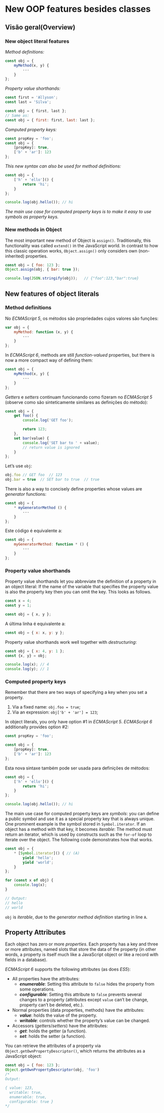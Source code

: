 # New OOP features besides classes

## Visão geral(Overview)

### New object literal features

*Method definitions:*
```js
const obj = {
    myMethod(x, y) {
        ···
    }
};
```

*Property value shorthands:*
```js
const first = 'Allyson';
const last = 'Silva';

const obj = { first, last };
// Same as:
const obj = { first: first, last: last };
```

*Computed property keys:*
```js
const propKey = 'foo';
const obj = {
    [propKey]: true,
    ['b' + 'ar']: 123
};
```

*This new syntax can also be used for method definitions:*
```js
const obj = {
    ['h' + 'ello']() {
        return 'hi';
    }
};

console.log(obj.hello()); // hi
```

*The main use case for computed property keys is to make it easy to use symbols as property keys.*

### New methods in Object

The most important new method of Object is `assign()`. Traditionally, this functionality was called `extend()` in the JavaScript world. In contrast to how this classic operation works, `Object.assign()` only considers own (non-inherited) properties.

```js
const obj = { foo: 123 };
Object.assign(obj, { bar: true });

console.log(JSON.stringify(obj));   // {"foo":123,"bar":true}
```

## New features of object literals

### Method definitions

No *ECMAScript 5*, os métodos são propriedades cujos valores são funções:

```js
var obj = {
    myMethod: function (x, y) {
        ···
    }
};
```

In *ECMAScript 6*, methods are still *function-valued* properties, but there is now a more compact way of defining them:

```js
const obj = {
    myMethod(x, y) {
        ···
    }
};
```

*Getters* e *setters* continuam funcionando como fizeram no *ECMAScript 5* (observe como são sinteticamente similares as definições do método):

```js
const obj = {
    get foo() {
        console.log('GET foo');

        return 123;
    },
    set bar(value) {
        console.log('SET bar to ' + value);
        // return value is ignored
    }
};
```

Let’s use `obj`:

```js
obj.foo // GET foo  // 123
obj.bar = true  // SET bar to true  // true
```

There is also a way to concisely define properties whose values are *generator* functions:

```js
const obj = {
    * myGeneratorMethod () {
        ···
    }
};
```

Este código é equivalente a:

```js
const obj = {
    myGeneratorMethod: function * () {
        ···
    }
};
```

### Property value shorthands

Property value shorthands let you abbreviate the definition of a property in an object literal: If the name of the variable that specifies the property value is also the property key then you can omit the key. This looks as follows.

```js
const x = 4;
const y = 1;

const obj = { x, y };
```

A última linha é equivalente a:

```js
const obj = { x: x, y: y };
```

Property value shorthands work well together with *destructuring*:

```js
const obj = { x: 4, y: 1 };
const {x, y} = obj;

console.log(x); // 4
console.log(y); // 1
```

### Computed property keys

Remember that there are two ways of specifying a key when you set a property.

1. Via a fixed name: `obj.foo = true`;
2. Via an expression: `obj['b' + 'ar'] = 123`;

In object literals, you only have option #1 in *ECMAScript 5*. *ECMAScript 6* additionally provides option #2:

```js
const propKey = 'foo';

const obj = {
    [propKey]: true,
    ['b' + 'ar']: 123
};
```

Esta nova sintaxe também pode ser usada para definições de métodos:

```js
const obj = {
    ['h' + 'ello']() {
        return 'hi';
    }
};

console.log(obj.hello()); // hi
```

The main use case for computed property keys are *symbols*: you can define a public symbol and use it as a special property key that is always unique. One prominent example is the symbol stored in `Symbol.iterator`. If an object has a method with that key, it becomes *iterable*: The method must return an iterator, which is used by constructs such as the `for-of` loop to iterate over the object. The following code demonstrates how that works.

```js
const obj = {
    * [Symbol.iterator]() { // (A)
        yield 'hello';
        yield 'world';
    }
};

for (const x of obj) {
    console.log(x);
}

// Output:
// hello
// world
```

`obj` is *iterable*, due to the *generator method definition* starting in line `A`.

## Property Attributes

Each object has zero or more *properties*. Each property has a key and three or more attributes, named slots that store the data of the property (in other words, a property is itself much like a JavaScript object or like a record with fields in a database).

*ECMAScript 6* supports the following attributes (as does *ES5*):

* All properties have the attributes:
    * ***enumerable***: Setting this attribute to `false` hides the property from some operations.
    * ***configurable***: Setting this attribute to `false` prevents several changes to a property (attributes except `value` can’t be change, property can’t be deleted, etc.).
* Normal properties (data properties, methods) have the attributes:
    * ***value***: holds the value of the property.
    * ***writable***: controls whether the property’s value can be changed.
* Accessors (*getters*/*setters*) have the attributes:
    * ***get***: holds the getter (a function).
    * ***set***: holds the setter (a function).

You can retrieve the attributes of a property via `Object.getOwnPropertyDescriptor()`, which returns the attributes as a JavaScript object:

```js
const obj = { foo: 123 };
Object.getOwnPropertyDescriptor(obj, 'foo')
/*
Output:

{ value: 123,
  writable: true,
  enumerable: true,
  configurable: true }
*/
```
